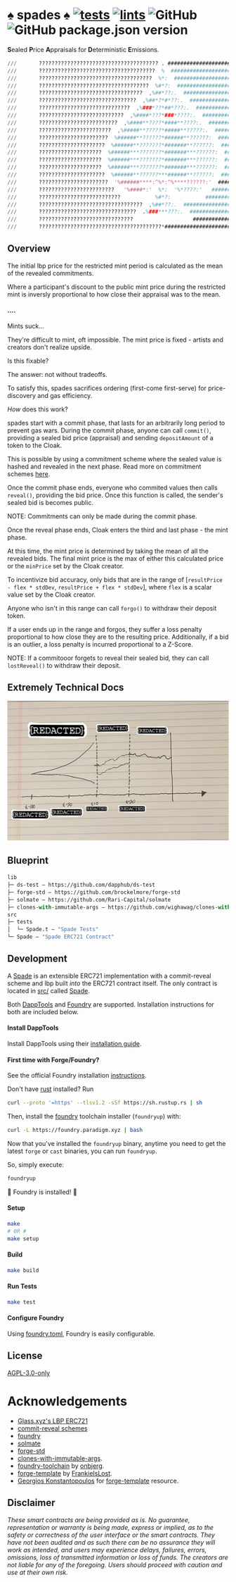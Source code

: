 # ♠️ spades ♠️ [![tests](https://github.com/abigger87/spades/actions/workflows/tests.yml/badge.svg)](https://github.com/abigger87/spades/actions/workflows/tests.yml) [![lints](https://github.com/abigger87/spades/actions/workflows/lints.yml/badge.svg)](https://github.com/abigger87/spades/actions/workflows/lints.yml) ![GitHub](https://img.shields.io/github/license/abigger87/spades) ![GitHub package.json version](https://img.shields.io/github/package-json/v/abigger87/spades)

**S**ealed **P**rice **A**ppraisals for **D**eterministic **E**missions.

```m
///       ?????????????????????????????????????? . ######################################       ///
///       ?????????????????????????????????????  %  #####################################       ///
///       ????????????????????????????????????  %*:  ####################################       ///
///       ???????????????????????????????????  %#*?:  ###################################       ///
///       ?????????????????????????????????  ,%##*??:.  #################################       ///
///       ???????????????????????????????  ,%##*?*#*??:.  ###############################       ///
///       ?????????????????????????????  ,%###*??*##*???:.  #############################       ///
///       ???????????????????????????  ,%####*???*###*????:.  ###########################       ///
///       ?????????????????????????  ,%####**????*####**????:.  #########################       ///
///       ???????????????????????  ,%#####**?????*#####**?????:.  #######################       ///
///       ??????????????????????  %######**??????*######**??????:  ######################       ///
///       ?????????????????????  %######**???????*#######**??????:  #####################       ///
///       ????????????????????  %######***???????*#######***??????:  ####################       ///
///       ????????????????????  %######***???????*#######***??????:  ####################       ///
///       ????????????????????  %######***???????*#######***??????:  ####################       ///
///       ?????????????????????  %######**??????***######**??????:  #####################       ///
///       ??????????????????????  '%######****:^%*:^%****??????:'  ######################       ///
///       ????????????????????????   '%####*:'  %*:  '%*????:'   ########################       ///
///       ??????????????????????????           %#*?:           ##########################       ///
///       ?????????????????????????????????  ,%##*??:.  #################################       ///
///       ???????????????????????????????  .%###***???:.  ###############################       ///
///       ??????????????????????????????                   ##############################       ///
///       ???????????????????????????????????????*#######################################       ///
```


## Overview


The initial lbp price for the restricted mint period is calculated as the mean of the revealed commitments.

Where a participant's discount to the public mint price during the restricted mint is inversly proportional to how close their appraisal was to the mean. 




#### ....


Mints suck...

They're difficult to mint, oft impossible.
The mint price is fixed - artists and creators don't realize upside.

Is this fixable?

The answer: not without tradeoffs.

To satisfy this, spades sacrifices ordering (first-come first-serve) for price-discovery and gas efficiency.

_How_ does this work?

spades start with a commit phase, that lasts for an arbitrarily long period to prevent gas wars.
During the commit phase, anyone can call `commit()`, providing a sealed bid price (appraisal) and sending `depositAmount` of a token to the Cloak.

This is possible by using a commitment scheme where the sealed value is hashed and revealed in the next phase.
Read more on commitment schemes [here](https://medium.com/swlh/exploring-commit-reveal-schemes-on-ethereum-c4ff5a777db8). 

Once the commit phase ends, everyone who commited values then calls `reveal()`, providing the bid price. Once this function is called, the sender's sealed bid is becomes public.

NOTE: Commitments can only be made during the commit phase.

Once the reveal phase ends, Cloak enters the third and last phase - the mint phase.

At this time, the mint price is determined by taking the mean of all the revealed bids. The final mint price is the max of either this calculated price or the `minPrice` set by the Cloak creator.

To incentivize bid accuracy, only bids that are in the range of [`resultPrice - flex * stdDev`, `resultPrice + flex * stdDev`], where `flex` is a scalar value set by the Cloak creator.

Anyone who isn't in this range can call `forgo()` to withdraw their deposit token.

If a user ends up in the range and forgos, they suffer a loss penalty proportional to how close they are to the resulting price.
Additionally, if a bid is an outlier, a loss penalty is incurred proportional to a Z-Score.

NOTE: If a commitooor forgets to reveal their sealed bid, they can call `lostReveal()` to withdraw their deposit.

## Extremely Technical Docs

![spade](./assets/spades.jpeg)



## Blueprint

```ml
lib
├─ ds-test — https://github.com/dapphub/ds-test
├─ forge-std — https://github.com/brockelmore/forge-std
├─ solmate — https://github.com/Rari-Capital/solmate
├─ clones-with-immutable-args — https://github.com/wighawag/clones-with-immutable-args
src
├─ tests
│  └─ Spade.t — "Spade Tests"
└─ Spade — "Spade ERC721 Contract"
```

## Development

A [Spade](https://github.com/abigger87/spades) is an extensible ERC721 implementation with a commit-reveal scheme and lbp built _into_ the ERC721 contract itself.
The only contract is located in [src/](./src/) called [Spade](./src/Spade.sol).

Both [DappTools](https://dapp.tools/) and [Foundry](https://github.com/gaskonst/foundry) are supported. Installation instructions for both are included below.

#### Install DappTools

Install DappTools using their [installation guide](https://github.com/dapphub/dapptools#installation).

#### First time with Forge/Foundry?

See the official Foundry installation [instructions](https://github.com/gakonst/foundry/blob/master/README.md#installation).

Don't have [rust](https://www.rust-lang.org/tools/install) installed?
Run
```bash
curl --proto '=https' --tlsv1.2 -sSf https://sh.rustup.rs | sh
```

Then, install the [foundry](https://github.com/gakonst/foundry) toolchain installer (`foundryup`) with:
```bash
curl -L https://foundry.paradigm.xyz | bash
```

Now that you've installed the `foundryup` binary,
anytime you need to get the latest `forge` or `cast` binaries,
you can run `foundryup`.

So, simply execute:
```bash
foundryup
```

🎉 Foundry is installed! 🎉

#### Setup

```bash
make
# OR #
make setup
```

#### Build

```bash
make build
```

#### Run Tests

```bash
make test
```

#### Configure Foundry

Using [foundry.toml](./foundry.toml), Foundry is easily configurable.

## License

[AGPL-3.0-only](https://github.com/abigger87/spades/blob/master/LICENSE)

# Acknowledgements

- [Glass.xyz's LBP ERC721](https://github.com/GlassProtocol/LBPERC721/blob/main/src/LBPERC721.sol)
- [commit-reveal schemes](https://medium.com/swlh/exploring-commit-reveal-schemes-on-ethereum-c4ff5a777db8)
- [foundry](https://github.com/gakonst/foundry)
- [solmate](https://github.com/Rari-Capital/solmate)
- [forge-std](https://github.com/brockelmore/forge-std)
- [clones-with-immutable-args](https://github.com/wighawag/clones-with-immutable-args).
- [foundry-toolchain](https://github.com/onbjerg/foundry-toolchain) by [onbjerg](https://github.com/onbjerg).
- [forge-template](https://github.com/FrankieIsLost/forge-template) by [FrankieIsLost](https://github.com/FrankieIsLost).
- [Georgios Konstantopoulos](https://github.com/gakonst) for [forge-template](https://github.com/gakonst/forge-template) resource.

## Disclaimer

_These smart contracts are being provided as is. No guarantee, representation or warranty is being made, express or implied, as to the safety or correctness of the user interface or the smart contracts. They have not been audited and as such there can be no assurance they will work as intended, and users may experience delays, failures, errors, omissions, loss of transmitted information or loss of funds. The creators are not liable for any of the foregoing. Users should proceed with caution and use at their own risk._
